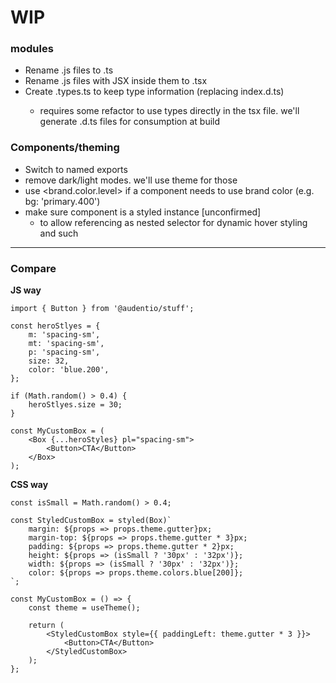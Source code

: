 # WIP

### modules

-   Rename .js files to .ts
-   Rename .js files with JSX inside them to .tsx
-   Create <ComponentName>.types.ts to keep type information (replacing index.d.ts)
    -   requires some refactor to use types directly in the tsx file. we'll generate .d.ts files for consumption at build

### Components/theming

-   Switch to named exports
-   remove dark/light modes. we'll use theme for those
-   use <brand.color.level> if a component needs to use brand color (e.g. bg: 'primary.400')
-   make sure component is a styled instance [unconfirmed]
    -   to allow referencing as nested selector for dynamic hover styling and such

---

### Compare

**JS way**

```tsx
import { Button } from '@audentio/stuff';

const heroStlyes = {
    m: 'spacing-sm',
    mt: 'spacing-sm',
    p: 'spacing-sm',
    size: 32,
    color: 'blue.200',
};

if (Math.random() > 0.4) {
    heroStlyes.size = 30;
}

const MyCustomBox = (
    <Box {...heroStyles} pl="spacing-sm">
        <Button>CTA</Button>
    </Box>
);
```

**CSS way**

```tsx
const isSmall = Math.random() > 0.4;

const StyledCustomBox = styled(Box)`
    margin: ${props => props.theme.gutter}px;
    margin-top: ${props => props.theme.gutter * 3}px;
    padding: ${props => props.theme.gutter * 2}px;
    height: ${props => (isSmall ? '30px' : '32px')};
    width: ${props => (isSmall ? '30px' : '32px')};
    color: ${props => props.theme.colors.blue[200]};
`;

const MyCustomBox = () => {
    const theme = useTheme();

    return (
        <StyledCustomBox style={{ paddingLeft: theme.gutter * 3 }}>
            <Button>CTA</Button>
        </StyledCustomBox>
    );
};
```
